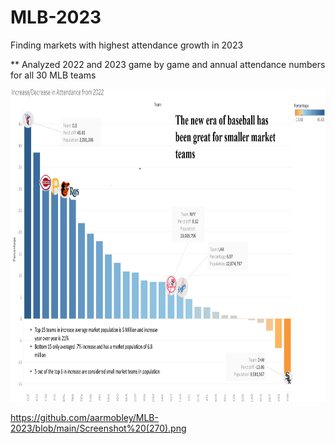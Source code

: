# MLB-2023
Finding markets with highest attendance growth in 2023

** Analyzed 2022 and 2023 game by game and annual attendance numbers for all 30 MLB teams

<img src="https://github.com/aarmobley/MLB-2023/blob/main/Screenshot%20(270).png" width="800" height=500/>

https://github.com/aarmobley/MLB-2023/blob/main/Screenshot%20(270).png
